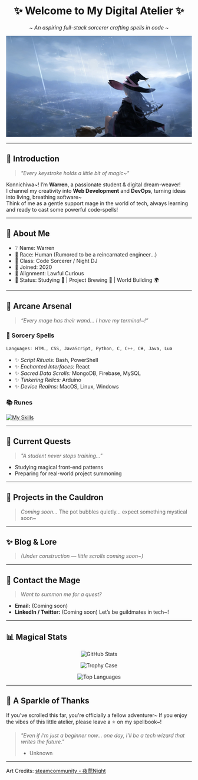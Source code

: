 <div align="center">

# ✨ Welcome to My Digital Atelier ✨  
*~ An aspiring full-stack sorcerer crafting spells in code ~*

![Banner](https://raw.githubusercontent.com/wgs45/wgs45/main/Images/wandering_witch_elaina.jpeg)

</div>

---

## 🌸 Introduction  
> *"Every keystroke holds a little bit of magic~"*

Konnichiwa~! I’m **Warren**, a passionate student & digital dream-weaver!  
I channel my creativity into **Web Development** and **DevOps**, turning ideas into living, breathing software~  
Think of me as a gentle support mage in the world of tech, always learning and ready to cast some powerful code-spells!

---

## 🎲 About Me
- ❔ Name: Warren
- 🧬 Race: Human (Rumored to be a reincarnated engineer...)  
- 🎼 Class: Code Sorcerer / Night DJ  
- 🪪 Joined: 2020
- 📖 Alignment: Lawful Curious  
- 🔮 Status: Studying 📝 | Project Brewing 🔧 | World Building 🌍

---

## 🧬 Arcane Arsenal

> *“Every mage has their wand... I have my terminal\~!”*

### 🧠 Sorcery Spells

```c
Languages: HTML, CSS, JavaScript, Python, C, C++, C#, Java, Lua
```

* ✨ *Script Rituals:* Bash, PowerShell
* ✨ *Enchanted Interfaces:* React
* ✨ *Sacred Data Scrolls:* MongoDB, Firebase, MySQL
* ✨ *Tinkering Relics:* Arduino
* ✨ *Device Realms:* MacOS, Linux, Windows

### 📚 Runes

[![My Skills](https://skillicons.dev/icons?i=js,html,css,react,python,c,cpp,cs,java,lua,bash,powershell,mongodb,firebase,mysql,arduino)](https://skillicons.dev)

---

## 📖 Current Quests

> *"A student never stops training..."*

* Studying magical front-end patterns
* Preparing for real-world project summoning

---

## 🧪 Projects in the Cauldron

> *Coming soon…*
> The pot bubbles quietly… expect something mystical soon\~

---

## ✨ Blog & Lore

> *(Under construction — little scrolls coming soon\~)*

---

## 💌 Contact the Mage

> *Want to summon me for a quest?*

* **Email:** (Coming soon)
* **LinkedIn / Twitter:** (Coming soon)
  Let’s be guildmates in tech\~!

---

## 📊 Magical Stats

<div align="center">

![GitHub Stats](https://github-readme-stats.vercel.app/api?username=wgs45\&show_icons=true\&theme=tokyonight)

![Trophy Case](https://github-profile-trophy.vercel.app/?username=wgs45\&theme=tokyonight)

![Top Languages](https://github-readme-stats.vercel.app/api/top-langs/?username=wgs45\&layout=compact\&theme=tokyonight)

</div>

---

## 🌸 A Sparkle of Thanks

If you’ve scrolled this far, you're officially a fellow adventurer\~
If you enjoy the vibes of this little atelier, please leave a ⭐ on my spellbook\~!

> *"Even if I’m just a beginner now… one day, I’ll be a tech wizard that writes the future."*
> - Unknown

---

Art Credits: [steamcommunity - 夜莺Night](https://steamcommunity.com/sharedfiles/filedetails/?id=3302695207)
